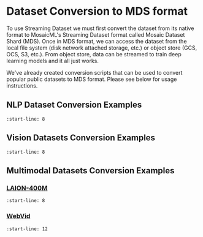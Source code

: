 # Dataset Conversion to MDS format

To use Streaming Dataset we must first convert the dataset from its native format to MosaicML's Streaming Dataset format called Mosaic Dataset Shard (MDS). Once in MDS format, we can access the dataset from the local file system (disk network attached storage, etc.) or object store (GCS, OCS, S3, etc.).  From object store, data can be streamed to train deep learning models and it all just works.

We've already created conversion scripts that can be used to convert popular public datasets to MDS format.  Please see below for usage instructions.

## NLP Dataset Conversion Examples

```{include} ../../../streaming/text/convert/README.md
:start-line: 8
```

## Vision Datasets Conversion Examples

```{include} ../../../streaming/vision/convert/README.md
:start-line: 8
```

## Multimodal Datasets Conversion Examples
### [LAION-400M](https://laion.ai/blog/laion-400-open-dataset/)
```{include} ../../../streaming/multimodal/convert/laion/laion400m/README.md
:start-line: 8
```
### [WebVid](https://m-bain.github.io/webvid-dataset/)
```{include} ../../../streaming/multimodal/convert/webvid/README.md
:start-line: 12
```
